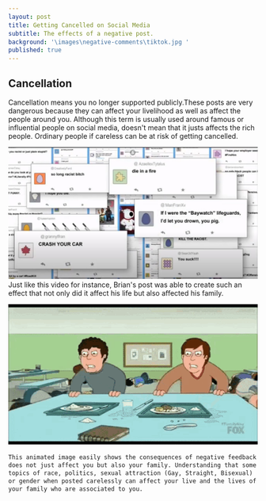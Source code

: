 ```yaml
---
layout: post
title: Getting Cancelled on Social Media
subtitle: The effects of a negative post.
background: '\images\negative-comments\tiktok.jpg '
published: true
---
```


## Cancellation
 Cancellation means you no longer supported publicly.These posts are very dangerous because they can affect your livelihood as well as affect the people around you. Although this term is usually used around famous or influential people on social media, doesn't mean that it justs affects the rich people. Ordinary people if careless can be at risk of getting cancelled. 

![Comments page](\images\negative-comments\comment.png)
Just like this video for instance, Brian's post was able to create such an effect that not only did it affect his life but also affected his family. 

 ![Mob page](\images\negative-comments\mob.gif)
 
 	This animated image easily shows the consequences of negative feedback does not just affect you but also your family. Understanding that some topics of race, politics, sexual attraction (Gay, Straight, Bisexual)  or gender when posted carelessly can affect your live and the lives of your family who are associated to you. 
